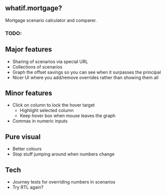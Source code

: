 ## whatif.mortgage?

Mortgage scenario calculator and comparer.

### TODO:

## Major features

- Sharing of scenarios via special URL
- Collections of scenarios
- Graph the offset savings so you can see when it surpasses the principal
- Nicer UI where you add/remove overrides rather than showing them all

## Minor features

- Click on column to lock the hover target
  - Highlight selected column
  - Keep hover box when mouse leaves the graph
- Commas in numeric inputs

## Pure visual

- Better colours
- Stop stuff jumping around when numbers change

## Tech

- Journey tests for overriding numbers in scenarios
- Try RTL again?
